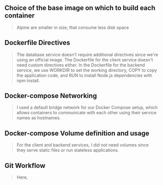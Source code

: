 ## Choice of the base image on which to build each container

> Alpine are smaller in size, that consume less disk space

## Dockerfile Directives

> The database service doesn't require additional directives since we're using an official image.
> The Dockerfile for the client service doesn't need custom directives either.
> In the Dockerfile for the backend service, we use WORKDIR to set the working directory, COPY to copy the application code, and RUN to install Node.js dependencies with npm install.

## Docker-compose Networking

> I used a default bridge network for our Docker Compose setup, which allows containers to communicate with each other using their service names as hostnames.

## Docker-compose Volume definition and usage

> For the client and backend services, I did not need volumes since they serve static files or run stateless applications.

## Git Workflow

> Here,